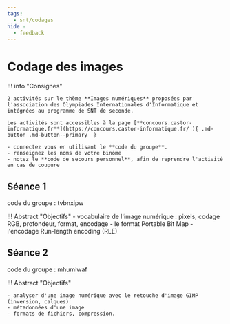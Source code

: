 ```yaml
---
tags:
  - snt/codages
hide :
  - feedback
---
```

# Codage des images
 
!!! info "Consignes"

	2 activités sur le thème **Images numériques** proposées par l'association des Olympiades Internationales d'Informatique et intégrées au programme de SNT de seconde.

	Les activités sont accessibles à la page [**concours.castor-informatique.fr**](https://concours.castor-informatique.fr/ ){ .md-button .md-button--primary  } 

	- connectez vous en utilisant le **code du groupe**.
	- renseignez les noms de votre binôme
	- notez le **code de secours personnel**, afin de reprendre l'activité en cas de coupure



## Séance 1
code du groupe : tvbnxipw 

!!! Abstract "Objectifs" 
	- vocabulaire de l'image numérique : pixels, codage RGB, profondeur, format, encodage
	- le format Portable Bit Map
	- l'encodage Run-length encoding (RLE)
 
  
## Séance 2
code du groupe : mhumiwaf 

!!! Abstract "Objectifs" 

	- analyser d'une image numérique avec le retouche d'image GIMP (inversion, calques)
	- métadonnées d'une image
	- formats de fichiers, compression. 
